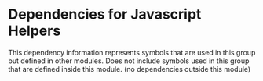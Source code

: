 
# Dependencies for Javascript Helpers
This dependency information represents symbols that are used in this group but defined in other modules.  Does not include symbols used in this group that are defined inside this module.
(no dependencies outside this module)
